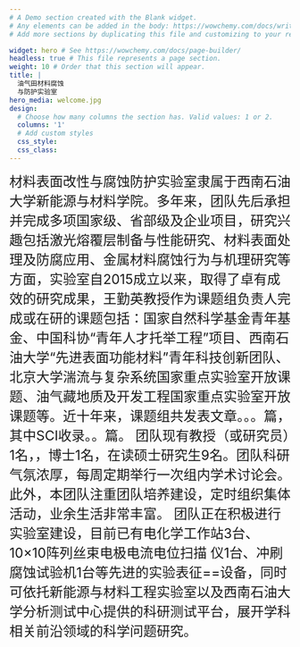 ```yaml
---
# A Demo section created with the Blank widget.
# Any elements can be added in the body: https://wowchemy.com/docs/writing-markdown-latex/
# Add more sections by duplicating this file and customizing to your requirements.

widget: hero # See https://wowchemy.com/docs/page-builder/
headless: true # This file represents a page section.
weight: 10 # Order that this section will appear.
title: |
  油气田材料腐蚀  
  与防护实验室
hero_media: welcome.jpg
design:
  # Choose how many columns the section has. Valid values: 1 or 2.
  columns: '1'
  # Add custom styles
  css_style:
  css_class:
---
```


<font size=5>材料表面改性与腐蚀防护实验室隶属于西南石油大学新能源与材料学院。多年来，团队先后承担并完成多项国家级、省部级及企业项目，研究兴趣包括激光熔覆层制备与性能研究、材料表面处理及防腐应用、金属材料腐蚀行为与机理研究等方面，实验室自2015成立以来，取得了卓有成效的研究成果，王勤英教授作为课题组负责人完成或在研的课题包括：国家自然科学基金青年基金、中国科协“青年人才托举工程”项目、西南石油大学“先进表面功能材料”青年科技创新团队、北京大学湍流与复杂系统国家重点实验室开放课题、油气藏地质及开发工程国家重点实验室开放课题等。近十年来，课题组共发表文章。。。篇，其中SCI收录。。篇。
  团队现有教授（或研究员）1名，，博士1名，在读硕士研究生9名。团队科研气氛浓厚，每周定期举行一次组内学术讨论会。此外，本团队注重团队培养建设，定时组织集体活动，业余生活非常丰富。
  团队正在积极进行实验室建设，目前已有电化学工作站3台、10×10阵列丝束电极电流电位扫描 仪1台、冲刷腐蚀试验机1台等先进的实验表征==设备，同时可依托新能源与材料工程实验室以及西南石油大学分析测试中心提供的科研测试平台，展开学科相关前沿领域的科学问题研究。</font>
